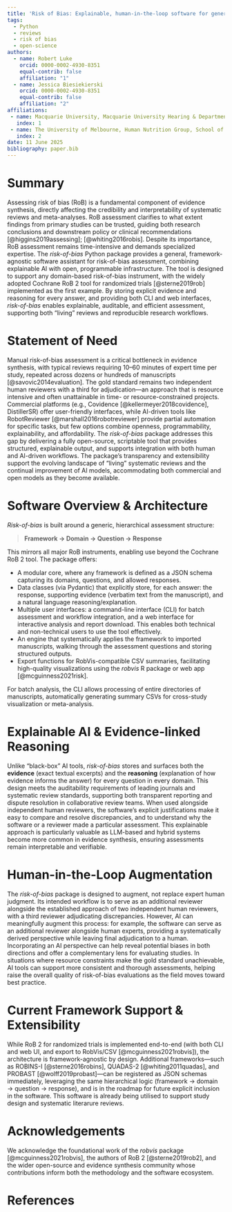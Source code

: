 ```yaml
---
title: 'Risk of Bias: Explainable, human-in-the-loop software for general risk-of-bias assessment'
tags:
  - Python
  - reviews
  - risk of bias
  - open-science
authors:
  - name: Robert Luke
    orcid: 0000-0002-4930-8351
    equal-contrib: false
    affiliation: "1"
  - name: Jessica Biesiekierski
    orcid: 0000-0002-4930-8351
    equal-contrib: false
    affiliation: "2"
affiliations:
 - name: Macquarie University, Macquarie University Hearing & Department of Linguistics, Australian Hearing Hub, Sydney, New South Wales, Australia
   index: 1
 - name: The University of Melbourne, Human Nutrition Group, School of Agriculture, Food and Ecosystem Sciences, Victoria, Australia
   index: 2
date: 11 June 2025
bibliography: paper.bib
---
```


# Summary

Assessing risk of bias (RoB) is a fundamental component of evidence synthesis, directly affecting the credibility and interpretability of systematic reviews and meta-analyses. RoB assessment clarifies to what extent findings from primary studies can be trusted, guiding both research conclusions and downstream policy or clinical recommendations [@higgins2019assessing]; [@whiting2016robis]. Despite its importance, RoB assessment remains time-intensive and demands specialized expertise. The _risk-of-bias_ Python package provides a general, framework-agnostic software assistant for risk-of-bias assessment, combining explainable AI with open, programmable infrastructure. The tool is designed to support any domain-based risk-of-bias instrument, with the widely adopted Cochrane RoB 2 tool for randomized trials [@sterne2019rob] implemented as the first example. By storing explicit evidence and reasoning for every answer, and providing both CLI and web interfaces, _risk-of-bias_ enables explainable, auditable, and efficient assessment, supporting both “living” reviews and reproducible research workflows.

# Statement of Need

Manual risk-of-bias assessment is a critical bottleneck in evidence synthesis, with typical reviews requiring 10–60 minutes of expert time per study, repeated across dozens or hundreds of manuscripts [@savovic2014evaluation]. The gold standard remains two independent human reviewers with a third for adjudication—an approach that is resource intensive and often unattainable in time- or resource-constrained projects. Commercial platforms (e.g., Covidence [@kellermeyer2018covidence], DistillerSR) offer user-friendly interfaces, while AI-driven tools like RobotReviewer [@marshall2016robotreviewer] provide partial automation for specific tasks, but few options combine openness, programmability, explainability, and affordability. The _risk-of-bias_ package addresses this gap by delivering a fully open-source, scriptable tool that provides structured, explainable output, and supports integration with both human and AI-driven workflows. The package’s transparency and extensibility support the evolving landscape of “living” systematic reviews and the continual improvement of AI models, accommodating both commercial and open models as they become available.

# Software Overview & Architecture

_Risk-of-bias_ is built around a generic, hierarchical assessment structure:

> **Framework → Domain → Question → Response**

This mirrors all major RoB instruments, enabling use beyond the Cochrane RoB 2 tool. The package offers:

- A modular core, where any framework is defined as a JSON schema capturing its domains, questions, and allowed responses.
- Data classes (via Pydantic) that explicitly store, for each answer: the response, supporting evidence (verbatim text from the manuscript), and a natural language reasoning/explanation.
- Multiple user interfaces: a command-line interface (CLI) for batch assessment and workflow integration, and a web interface for interactive analysis and report download. This enables both technical and non-technical users to use the tool effectively.
- An engine that systematically applies the framework to imported manuscripts, walking through the assessment questions and storing structured outputs.
- Export functions for RobVis-compatible CSV summaries, facilitating high-quality visualizations using the _robvis_ R package or web app [@mcguinness2021risk].

For batch analysis, the CLI allows processing of entire directories of manuscripts, automatically generating summary CSVs for cross-study visualization or meta-analysis.

# Explainable AI & Evidence-linked Reasoning

Unlike “black-box” AI tools, _risk-of-bias_ stores and surfaces both the **evidence** (exact textual excerpts) and the **reasoning** (explanation of how evidence informs the answer) for every question in every domain. This design meets the auditability requirements of leading journals and systematic review standards, supporting both transparent reporting and dispute resolution in collaborative review teams. When used alongside independent human reviewers, the software’s explicit justifications make it easy to compare and resolve discrepancies, and to understand why the software or a reviewer made a particular assessment. This explainable approach is particularly valuable as LLM-based and hybrid systems become more common in evidence synthesis, ensuring assessments remain interpretable and verifiable.

# Human-in-the-Loop Augmentation

The _risk-of-bias_ package is designed to augment, not replace expert human judgment. Its intended workflow is to serve as an additional reviewer alongside the established approach of two independent human reviewers, with a third reviewer adjudicating discrepancies. However, AI can meaningfully augment this process: for example, the software can serve as an additional reviewer alongside human experts, providing a systematically derived perspective while leaving final adjudication to a human. Incorporating an AI perspective can help reveal potential biases in both directions and offer a complementary lens for evaluating studies. In situations where resource constraints make the gold standard unachievable, AI tools can support more consistent and thorough assessments, helping raise the overall quality of risk-of-bias evaluations as the field moves toward best practice.

# Current Framework Support & Extensibility

While RoB 2 for randomized trials is implemented end-to-end (with both CLI and web UI, and export to RobVis/CSV [@mcguinness2021robvis]), the architecture is framework-agnostic by design. Additional frameworks—such as ROBINS-I [@sterne2016robins], QUADAS-2 [@whiting2011quadas], and PROBAST [@wolff2019probast]—can be registered as JSON schemas immediately, leveraging the same hierarchical logic (framework → domain → question → response), and is in the roadmap for future explicit inclusion in the software. This software is already being utilised to support study design and systematic literarure reviews.

# Acknowledgements

We acknowledge the foundational work of the _robvis_ package [@mcguinness2021robvis], the authors of RoB 2 [@sterne2019rob2], and the wider open-source and evidence synthesis community whose contributions inform both the methodology and the software ecosystem.

# References
